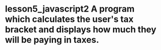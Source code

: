 # lesson5_javascript2 A program which calculates the user's tax bracket and displays how much they will be paying in taxes.
